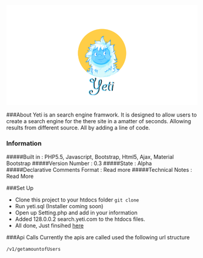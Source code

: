 
![YETI](https://github.com/RobertJGabriel/Yeti/blob/gh-pages/assests/img/banner/headerYeti.png "Yeti")


###About
Yeti is an search engine framwork. It is designed to allow users to create a search engine for the there site in a amatter of seconds. Allowing results from different source. All by adding a line of code.


### Information
#####Built in : PHP5.5, Javascript, Bootstrap, Html5, Ajax, Material Bootstrap
#####Version Number : 0.3
#####State : Alpha
#####Declarative Comments Format : Read more
#####Technical Notes : Read More



###Set Up
- Clone this project to your htdocs folder ``` git clone    ```
- Run yeti.sql (Installer coming soon)
- Open up Setting.php and add in your information
- Added 128.0.0.2 search.yeti.com to the htdocs files.
- All done, Just finsihed [here](http://search.yeti.com)


###Api Calls
Currently the apis are called used the following url structure
```
/v1/getamountofUsers
```
